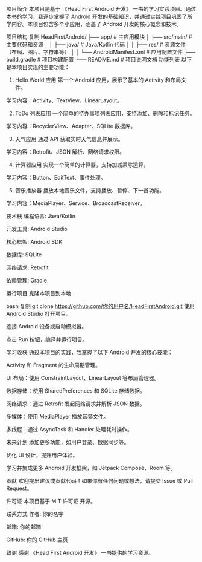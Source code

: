 项目简介
本项目是基于 《Head First Android 开发》 一书的学习实践项目。通过本书的学习，我逐步掌握了 Android 开发的基础知识，并通过实践项目巩固了所学内容。本项目包含多个小应用，涵盖了 Android 开发的核心概念和技术。

项目结构
复制
HeadFirstAndroid/
├── app/                  # 主应用模块
│   ├── src/main/         # 主要代码和资源
│   │   ├── java/         # Java/Kotlin 代码
│   │   ├── res/          # 资源文件（布局、图片、字符串等）
│   │   └── AndroidManifest.xml  # 应用配置文件
├── build.gradle          # 项目构建配置
└── README.md             # 项目说明文档
功能列表
以下是本项目实现的主要功能：

1. Hello World 应用
第一个 Android 应用，展示了基本的 Activity 和布局文件。

学习内容：Activity、TextView、LinearLayout。

2. ToDo 列表应用
一个简单的待办事项列表应用，支持添加、删除和标记任务。

学习内容：RecyclerView、Adapter、SQLite 数据库。

3. 天气应用
通过 API 获取实时天气信息并展示。

学习内容：Retrofit、JSON 解析、网络请求权限。

4. 计算器应用
实现一个简单的计算器，支持加减乘除运算。

学习内容：Button、EditText、事件处理。

5. 音乐播放器
播放本地音乐文件，支持播放、暂停、下一首功能。

学习内容：MediaPlayer、Service、BroadcastReceiver。

技术栈
编程语言: Java/Kotlin

开发工具: Android Studio

核心框架: Android SDK

数据库: SQLite

网络请求: Retrofit

依赖管理: Gradle

运行项目
克隆本项目到本地：

bash
复制
git clone https://github.com/你的用户名/HeadFirstAndroid.git
使用 Android Studio 打开项目。

连接 Android 设备或启动模拟器。

点击 Run 按钮，编译并运行项目。

学习收获
通过本项目的实践，我掌握了以下 Android 开发的核心技能：

Activity 和 Fragment 的生命周期管理。

UI 布局：使用 ConstraintLayout、LinearLayout 等布局管理器。

数据存储：使用 SharedPreferences 和 SQLite 存储数据。

网络请求：通过 Retrofit 发起网络请求并解析 JSON 数据。

多媒体：使用 MediaPlayer 播放音频文件。

多线程：通过 AsyncTask 和 Handler 处理耗时操作。

未来计划
添加更多功能，如用户登录、数据同步等。

优化 UI 设计，提升用户体验。

学习并集成更多 Android 开发框架，如 Jetpack Compose、Room 等。

贡献
欢迎提出建议或贡献代码！如果你有任何问题或想法，请提交 Issue 或 Pull Request。

许可证
本项目基于 MIT 许可证 开源。

联系方式
作者: 你的名字

邮箱: 你的邮箱

GitHub: 你的 GitHub 主页

致谢
感谢 《Head First Android 开发》 一书提供的学习资源。
